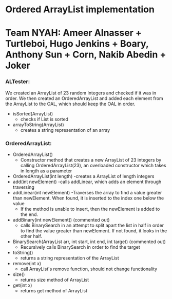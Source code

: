 # Ordered ArrayList implementation
# Team NYAH: Ameer Alnasser + Turtleboi, Hugo Jenkins + Boary, Anthony Sun + Corn, Nakib Abedin + Joker

### ALTester:
We created an ArrayList of 23 random Integers and checked if it was in order. We then created an OrderedArrayList and added each element from the ArrayList to the OAL, which should keep the OAL in order.
- isSorted(ArrayList)
  - checks if List is sorted
- arrayToString(ArrayList)
  - creates a string representation of an array
### OrderedArrayList:
- OrderedArrayList()
  - Constructor method that creates a new ArrayList of 23 integers by calling OrderedArrayList(23), an overloaded constructor which takes in length as a parameter
- OrderedArrayList(int length)
  -creates a ArrayList of length integers
- add(int newElement)
  -calls addLinear, which adds an element through traversing
- addLinear(int newElement)
  -Traverses the array to find a value greater than newElement. When found, it is inserted to the index one below the value 
  - If the method is unable to insert, then the newElement is added to the end.
- addBinary(int newElement() (commented out)
  - calls BinarySearch in an attempt to split apart the list in half in order to find the value greater than newElement. If not found, it looks in the other half.
- BinarySearch(ArrayList arr, int start, int end, int target) (commented out)
  - Recursively calls BinarySearch in order to find the target
- toString()
  - returns a string representation of the ArrayList
- remove(int x)
  - call ArrayList's remove function, should not change functionality
- size()
  - returns size method of ArrayList
- get(int x)
  - returns get method of ArrayList
